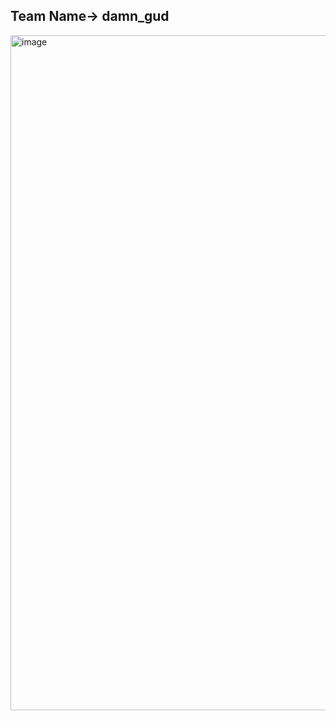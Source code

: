 ## Team Name-> damn_gud
<img width="1080" alt="image" src="https://user-images.githubusercontent.com/100402656/220616759-1a9cee05-dbe8-474d-a28d-94e139cc1358.png">
